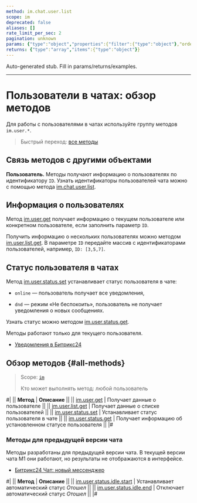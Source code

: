 ```yaml
---
method: im.chat.user.list
scope: im
deprecated: false
aliases: []
rate_limit_per_sec: 2
pagination: unknown
params: {"type":"object","properties":{"filter":{"type":"object"},"order":{"type":"object"},"select":{"type":"array","items":{"type":"string"}},"start":{"type":["integer","string"]}}}
returns: {"type":"array","items":{"type":"object"}}
---
```


Auto-generated stub. Fill in params/returns/examples.

---

# Пользователи в чатах: обзор методов

Для работы с пользователями в чатах используйте группу методов `im.user.*`.

> Быстрый переход: [все методы](#all-methods)

## Связь методов с другими объектами

**Пользователь.** Методы получают информацию о пользователях по идентификатору `ID`. Узнать идентификаторы пользователей чата можно с помощью метода [im.chat.user.list](../chat-users/im-chat-user-list.md).

## Информация о пользователях

Метод [im.user.get](./im-user-get.md) получает информацию о текущем пользователе или конкретном пользователе, если заполнить параметр `ID`.

Получить информацию о нескольких пользователях можно методом [im.user.list.get](./im-user-list-get.md). В параметре `ID` передайте массив с идентификаторами пользователей, например, `ID: [3,5,7]`.

## Статус пользователя в чатах

Метод [im.user.status.set](./im-user-status-set.md) устанавливает статус пользователя в чате:

-  `online` — пользователь получает все уведомления,

-  `dnd` — режим «Не беспокоить», пользователь не получает уведомления о новых сообщениях.

Узнать статус можно методом [im.user.status.get](./im-user-status-get.md).

Методы работают только для текущего пользователя.



- [Уведомления в Битрикс24](https://helpdesk.bitrix24.ru/open/18985244/)



## Обзор методов {#all-methods}

> Scope: [`im`](../../scopes/permissions.md)
>
> Кто может выполнять метод: любой пользователь

#|
|| **Метод** | **Описание** ||
|| [im.user.get](./im-user-get.md) | Получает данные о пользователе ||
|| [im.user.list.get](./im-user-list-get.md) | Получает данные о списке пользователей ||
|| [im.user.status.set](./im-user-status-set.md) | Устанавливает статус пользователя в чате ||
|| [im.user.status.get](./im-user-status-get.md) | Получает информацию об установленном статусе пользователя ||
|#

### Методы для предыдущей версии чата

Методы разработаны для предыдущей версии чата. В текущей версии чата М1 они работают, но результаты не отображаются в интерфейсе.



- [Битрикс24 Чат: новый мессенджер](https://helpdesk.bitrix24.ru/open/19071750/)



#|
|| **Метод** | **Описание** ||
|| [im.user.status.idle.start](./im-user-status-idle-start.md) | Устанавливает автоматический статус *Отошел* ||
|| [im.user.status.idle.end](./im-user-status-idle-end.md) | Отключает автоматический статус *Отошел* ||
|#





